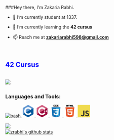 ###Hey there, I'm Zakaria Rabhi.

- 🔭 I’m currently student at 1337.


- 🌱 I’m currently learning the **42 cursus**

- 📫 Reach me at **zakariarabhi598@gmail.com**
<br>
<h2 style="color: blue" > 42 Cursus <h2>
<img src="https://badge42.vercel.app/api/v2/cl1wlxh57001109mg04dwj69r/stats?cursusId=21&coalitionId=74" />
  
<h3 align="left">Languages and Tools:</h3>
<p align="left"> <a href="https://www.gnu.org/software/bash/" target="_blank"> <img src="https://www.vectorlogo.zone/logos/gnu_bash/gnu_bash-icon.svg" alt="bash" width="40" height="40"/> </a> <a href="https://www.cprogramming.com/" target="_blank"> <img src="https://raw.githubusercontent.com/devicons/devicon/master/icons/c/c-original.svg" alt="c" width="40" height="40"/> </a> <a href="https://www.w3schools.com/cpp/" target="_blank"> <img src="https://raw.githubusercontent.com/devicons/devicon/master/icons/cplusplus/cplusplus-original.svg" alt="cplusplus" width="40" height="40"/> </a> <a href="https://www.w3schools.com/css/" target="_blank"> <img src="https://raw.githubusercontent.com/devicons/devicon/master/icons/css3/css3-original-wordmark.svg" alt="css3" width="40" height="40"/> </a> <a href="https://www.w3.org/html/" target="_blank"> <img src="https://raw.githubusercontent.com/devicons/devicon/master/icons/html5/html5-original-wordmark.svg" alt="html5" width="40" height="40"/> </a> <a href="https://developer.mozilla.org/en-US/docs/Web/JavaScript" target="_blank"> <img src="https://raw.githubusercontent.com/devicons/devicon/master/icons/javascript/javascript-original.svg" alt="javascript" width="40" height="40"/> </a> </p>
<a href="https://github.com/zrabhi">
  <img align="center" src="https://github-readme-stats.vercel.app/api/top-langs/?username=zrabhi&theme=dark" />
</a>
<br>
<a href="https://github.com/zrabhi">
 <img align="center" src="https://github-readme-stats.vercel.app/api?username=zrabhi&show_icons=true&theme=radical&line_height=40" alt="zrabhi's github stats"/>
</a>
